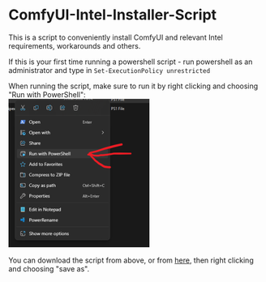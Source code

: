 # ComfyUI-Intel-Installer-Script
 
This is a script to conveniently install ComfyUI and relevant Intel requirements, workarounds and others.

If this is your first time running a powershell script - run powershell as an administrator and type in `Set-ExecutionPolicy unrestricted`

When running the script, make sure to run it by right clicking and choosing "Run with PowerShell":<br>
![img](instructions_right_click.png)

You can download the script from above, or from [here](https://raw.githubusercontent.com/a-One-Fan/ComfyUI-Intel-Installer-Script/refs/heads/one/Setup_ComfyUI_Intel.ps1), then right clicking and choosing "save as".
